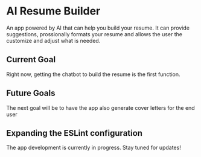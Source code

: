 # AI Resume Builder

An app powered by AI that can help you build your resume. It can provide suggestions, prossionally formats your resume and allows the user the customize and adjust what is needed.

## Current Goal

Right now, getting the chatbot to build the resume is the first function.

## Future Goals

The next goal will be to have the app also generate cover letters for the end user

## Expanding the ESLint configuration

The app development is currently in progress. Stay tuned for updates!
